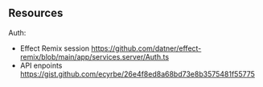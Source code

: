## Resources

Auth:

- Effect Remix session <https://github.com/datner/effect-remix/blob/main/app/services.server/Auth.ts>
- API enpoints <https://gist.github.com/ecyrbe/26e4f8ed8a68bd73e8b3575481f55775>
